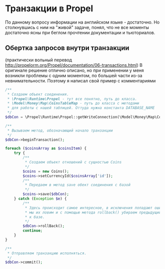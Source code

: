 # Транзакции в Propel

По данному вопросу информации на английском языке - достаточно. Но столкнувшись с ним 
на "живой" задаче, понял, что не все моменты достаточно ясны при беглом прочтении документации
и тьюториалов.

## Обертка запросов внутри транзакции

(практически вольный перевод http://propelorm.org/Propel/documentation/06-transactions.html)
В оригинале решение отлично описано, но при применении у меня возникли проблемы с одним моментом,
по большей части из-за невнимательности. Поэтому я написал свой пример с комментариями

```php
/**
 * Создаем объект соединения.
 * \Propel\Runtime\Propel - тут все понятно, путь до класса.
 * \Model\Money\Map\CoinsTableMap - путь до класса с методами 
 * для работы с нашей таблицей. Оттуда нужна константа DATABASE_NAME
 */
$dbCon = \Propel\Runtime\Propel::getWriteConnection(\Model\Money\Map\CoinsTableMap::DATABASE_NAME);

/**
 * Вызываем метод, обозначающий начало транзакции
 */
$dbCon->beginTransaction();

foreach ($coinsArray as $coinsItem) {
    try {
    	/**
    	 * Создаем объект отношений с сущностью Coins
    	 */
        $coins = new Coins();
        $coins->setCurrencyId($coinsArray['id']);
        /**
         * Передаем в метод save обект соединения с базой
         */
        $coins->save($dbCon);
    } catch (Exception $e) {
    	/**
    	 * Здесь происходит самое интересное, в исключения попадают ошибки субд,
    	 * мы их ловим и с помощью метода rollback() убираем предыдущий запрос
    	 * к базе.
    	 */
        $dbCon->rollBack();
        continue;
    }
}

/**
 * Отправляем транзакцию исполняться.
 */
$dbCon->commit();
```
